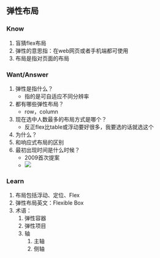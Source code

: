 ## 弹性布局

### Know

1. 盲猜flex布局
2. 弹性的意思指：在web网页或者手机端都可使用
3. 布局是指对页面的布局

 

### Want/Answer

1. 弹性是指什么？
   - 指的是可自适应不同分辨率
2. 都有哪些弹性布局？
   - row，column
3. 现在选中人数最多的布局方式是哪个？
   - 反正flex比table或浮动要好很多，我要选的话就选这个
4. 为什么？
5. 和响应式布局的区别
6. 最初出现时间是什么时候？
   - 2009首次提案
   - ![](http://picbed.tgz666.top/20211027194540.png?roundPic/radius/25%7CimageView2/2/w/1000/h/1618)

 

### Learn

1. 布局包括浮动、定位、Flex
2. 弹性布局英文：Flexible Box 
3. 术语：
   1. 弹性容器
   2. 弹性项目
   3. 轴
      1. 主轴
      2. 侧轴

 

 

 

 

 

 

 

 

 

 

 

 

 

 

 

 

 

 

 

 

 

 

 

 

 

 

 

 

 

 

 

 

 

 

 